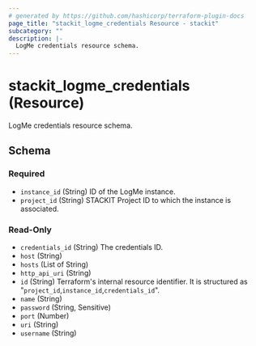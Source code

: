```yaml
---
# generated by https://github.com/hashicorp/terraform-plugin-docs
page_title: "stackit_logme_credentials Resource - stackit"
subcategory: ""
description: |-
  LogMe credentials resource schema.
---
```


# stackit_logme_credentials (Resource)

LogMe credentials resource schema.



<!-- schema generated by tfplugindocs -->
## Schema

### Required

- `instance_id` (String) ID of the LogMe instance.
- `project_id` (String) STACKIT Project ID to which the instance is associated.

### Read-Only

- `credentials_id` (String) The credentials ID.
- `host` (String)
- `hosts` (List of String)
- `http_api_uri` (String)
- `id` (String) Terraform's internal resource identifier. It is structured as "`project_id`,`instance_id`,`credentials_id`".
- `name` (String)
- `password` (String, Sensitive)
- `port` (Number)
- `uri` (String)
- `username` (String)
